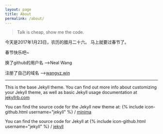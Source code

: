 ```yaml
---
layout: page
title: About
permalink: /about/
---
```


> Talk is cheap, show me the code.

今天是2017年1月23日，农历的腊月二十六。
马上就要过春节了。

春节快乐吧~

换了github的用户名 -->Neal Wang

注册了自己的域名 -->[wangyz.win](http://wangyz.win)

---

This is the base Jekyll theme. You can find out more info about customizing your Jekyll theme, as well as basic Jekyll usage documentation at [jekyllrb.com](http://jekyllrb.com/)

You can find the source code for the Jekyll new theme at:
{% include icon-github.html username="jekyll" %} /
[minima](https://github.com/jekyll/minima)

You can find the source code for Jekyll at
{% include icon-github.html username="jekyll" %} /
[jekyll](https://github.com/jekyll/jekyll)
